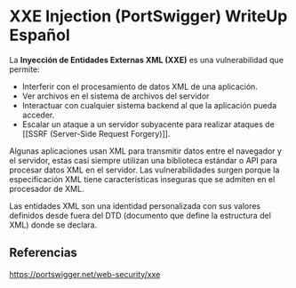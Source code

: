 # XXE Injection (PortSwigger) WriteUp Español

La **Inyección de Entidades Externas XML (XXE)** es una vulnerabilidad que permite:
- Interferir con el procesamiento de datos XML de una aplicación.
- Ver archivos en el sistema de archivos del servidor
- Interactuar con cualquier sistema backend al que la aplicación pueda acceder.
- Escalar un ataque a un servidor subyacente para realizar ataques de [[SSRF (Server-Side Request Forgery)]].

Algunas aplicaciones usan XML para transmitir datos entre el navegador y el servidor, estas casi siempre utilizan una biblioteca estándar o API para procesar datos XML en el servidor. 
Las vulnerabilidades surgen porque la especificación XML tiene características inseguras que se admiten en el procesador de XML.

Las entidades XML son una identidad personalizada con sus valores definidos desde fuera del DTD (documento que define la estructura del XML) donde se declara.


## Referencias
https://portswigger.net/web-security/xxe